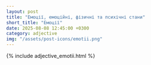 ```yaml
---
layout: post
title: "Емоції, емоційні, фізичні та психічні стани"
short_title: "Емоції"
date: 2025-08-08 12:45:00 +0300
category: adjective
img: "/assets/post-icons/emotii.png"
---
```


{% include adjective_emotii.html %}
